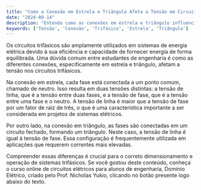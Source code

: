 ```yaml
---
title: "Como a Conexão em Estrela e Triângulo Afeta a Tensão em Circuitos Trifásicos?"
date: "2024-09-14"
description: "Entenda como as conexões em estrela e triângulo influenciam a tensão em circuitos trifásicos."
keywords: ['Tensão', 'Conexão', 'Trifásico', 'Estrela', 'Triângulo']
---
```


Os circuitos trifásicos são amplamente utilizados em sistemas de energia elétrica devido à sua eficiência e capacidade de fornecer energia de forma equilibrada. Uma dúvida comum entre estudantes de engenharia é como as diferentes conexões, especificamente em estrela e triângulo, afetam a tensão nos circuitos trifásicos.

Na conexão em estrela, cada fase está conectada a um ponto comum, chamado de neutro. Isso resulta em duas tensões distintas: a tensão de linha, que é a tensão entre duas fases, e a tensão de fase, que é a tensão entre uma fase e o neutro. A tensão de linha é maior que a tensão de fase por um fator de raiz de três, o que é uma característica importante a ser considerada em projetos de sistemas elétricos.

Por outro lado, na conexão em triângulo, as fases são conectadas em um circuito fechado, formando um triângulo. Neste caso, a tensão de linha é igual à tensão de fase. Essa configuração é frequentemente utilizada em aplicações que requerem correntes mais elevadas.

Compreender essas diferenças é crucial para o correto dimensionamento e operação de sistemas trifásicos. Se você gostou deste conteúdo, conheça o curso online de circuitos elétricos para alunos de engenharia, Domínio Elétrico, criado pelo Prof. Nicholas Yukio, clicando no botão presente logo abaixo do texto.